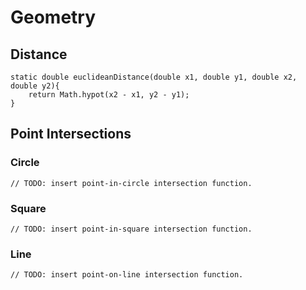 # Geometry

## Distance

```
static double euclideanDistance(double x1, double y1, double x2, double y2){
    return Math.hypot(x2 - x1, y2 - y1);
}
```

## Point Intersections

### Circle

```
// TODO: insert point-in-circle intersection function.
```

### Square

```
// TODO: insert point-in-square intersection function.
```

### Line

```
// TODO: insert point-on-line intersection function.
```

